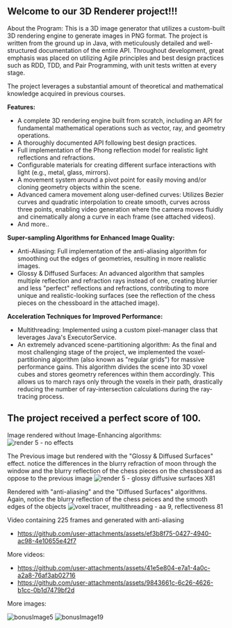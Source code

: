 Welcome to our 3D Renderer project!!!
-------------------------------------------------------------------------------------------------------------------------------------------------        

About the Program:
This is a 3D image generator that utilizes a custom-built 3D rendering engine to generate images in PNG format. The project is written from the ground up in Java, with meticulously detailed and well-structured documentation of the entire API. Throughout development, great emphasis was placed on utilizing Agile principles and best design practices such as RDD, TDD, and Pair Programming, with unit tests written at every stage.

The project leverages a substantial amount of theoretical and mathematical knowledge acquired in previous courses.

**Features:**
- A complete 3D rendering engine built from scratch, including an API for fundamental mathematical operations such as vector, ray, and geometry operations.
- A thoroughly documented API following best design practices.
- Full implementation of the Phong reflection model for realistic light reflections and refractions.
- Configurable materials for creating different surface interactions with light (e.g., metal, glass, mirrors).
- A movement system around a pivot point for easily moving and/or cloning geometry objects within the scene.
- Advanced camera movement along user-defined curves: Utilizes Bezier curves and quadratic interpolation to create smooth, curves across 
    three points, enabling video generation where the camera moves fluidly and cinematically along a curve in each frame (see attached videos).
- And more..
    
**Super-sampling Algorithms for Enhanced Image Quality:**
- Anti-Aliasing: Full implementation of the anti-aliasing algorithm for smoothing out the edges of geometries, resulting in more realistic images.
- Glossy & Diffused Surfaces: An advanced algorithm that samples multiple reflection and refraction rays instead of one, 
        creating blurrier and less "perfect" reflections and refractions, contributing to more unique and realistic-looking surfaces 
        (see the reflection of the chess pieces on the chessboard in the attached image).
        
**Acceleration Techniques for Improved Performance:**
- Multithreading: Implemented using a custom pixel-manager class that leverages Java's ExecutorService.
- An extremely advanced scene-partitioning algorithm: As the final and most challenging stage of the project, we implemented the voxel-partitioning algorithm 
    (also known as "regular grids") for massive performance gains. This algorithm divides the scene into 3D voxel cubes and stores geometry references within them 
    accordingly. This allows us to march rays only through the voxels in their path, drastically reducing the number of ray-intersection calculations during the ray-tracing process.

The project received a perfect score of 100.
-------------------------------------------------------------------------------------------------------------------------------------------------  


Image rendered without Image-Enhancing algorithms:
![render 5 - no effects](https://github.com/user-attachments/assets/0158667e-832f-4f8d-89cf-48f8d5e38c46)

The Previous image but rendered with the "Glossy & Diffused Surfaces" effect. 
notice the differences in the blurry refraction of moon through the window and the blurry reflection of the chess pieces on the chessboard as oppose to the previous image
![render 5 - glossy   diffusive surfaces X81](https://github.com/user-attachments/assets/a34673c8-c649-4079-9fb3-3b21e395a3cc)

Rendered with "anti-aliasing" and the "Diffused Surfaces" algorithms.
Again, notice the blurry reflection of the chess peices and the smooth edges of the objects
![voxel tracer, multithreading - aa 9, reflectiveness 81](https://github.com/user-attachments/assets/e9f6fb5e-30ff-47b9-a64f-d4f44753c75d)


Video containing 225 frames and generated with anti-aliasing
- https://github.com/user-attachments/assets/ef3b8f75-0427-4940-ac98-4e10655e42f7

More videos:
- https://github.com/user-attachments/assets/41e5e804-e7a1-4a0c-a2a8-76af3ab02716
- https://github.com/user-attachments/assets/9843661c-6c26-4626-b1cc-0b1d7479bf2d

More images:

![bonusImage5](https://github.com/user-attachments/assets/2025aaa7-a136-4229-a217-0f38af5a52cb)
![bonusImage19](https://github.com/user-attachments/assets/37a613f8-e955-426c-9386-2466e5481772)

